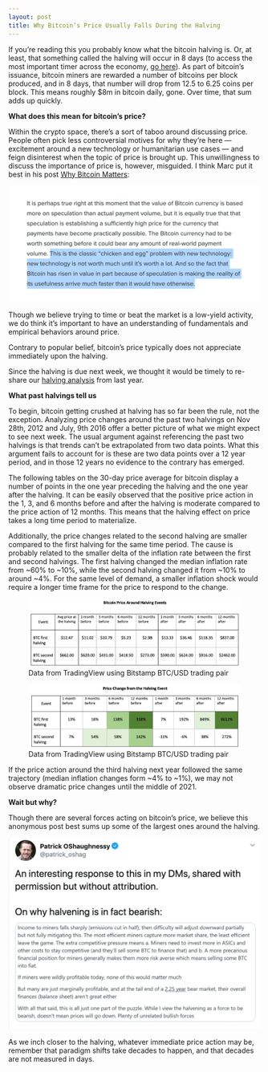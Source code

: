 ```yaml
---
layout: post
title: Why Bitcoin’s Price Usually Falls During the Halving
---
```


If you’re reading this you probably know what the bitcoin halving is. Or, at least, that something called the halving will occur in 8 days (to access the most important timer across the economy, [go here](https://www.bitcoinblockhalf.com/)). As part of bitcoin’s issuance, bitcoin miners are rewarded a number of bitcoins per block produced, and in 8 days, that number will drop from 12.5 to 6.25 coins per block. This means roughly $8m in bitcoin daily, gone. Over time, that sum adds up quickly.

**What does this mean for bitcoin’s price?**

Within the crypto space, there’s a sort of taboo around discussing price. People often pick less controversial motives for why they’re here — excitement around a new technology or humanitarian use cases — and feign disinterest when the topic of price is brought up. This unwillingness to discuss the importance of price is, however, misguided. I think Marc put it best in his post [Why Bitcoin Matters](https://a16z.com/why-bitcoin-matters/):

![Quote from Marc Andreesen](/assets/img/bitcoin-halving-marc-quote.webp)

Though we believe trying to time or beat the market is a low-yield activity, we do think it’s important to have an understanding of fundamentals and empirical behaviors around price.

Contrary to popular belief, bitcoin’s price typically does not appreciate immediately upon the halving.

Since the halving is due next week, we thought it would be timely to re-share our [halving analysis](https://mailchi.mp/tokendaily/07?e=f98b7f960c) from last year.

**What past halvings tell us**

To begin, bitcoin getting crushed at halving has so far been the rule, not the exception. Analyzing price changes around the past two halvings on Nov 28th, 2012 and July, 9th 2016 offer a better picture of what we might expect to see next week. The usual argument against referencing the past two halvings is that trends can’t be extrapolated from two data points. What this argument fails to account for is these are two data points over a 12 year period, and in those 12 years no evidence to the contrary has emerged.

The following tables on the 30-day price average for bitcoin display a number of points in the one year preceding the halving and the one year after the halving. It can be easily observed that the positive price action in the 1, 3, and 6 months before and after the halving is moderate compared to the price action of 12 months. This means that the halving effect on price takes a long time period to materialize.

Additionally, the price changes related to the second halving are smaller compared to the first halving for the same time period. The cause is probably related to the smaller delta of the inflation rate between the first and second halvings. The first halving changed the median inflation rate from ~60% to ~10%, while the second halving changed it from ~10% to around ~4%. For the same level of demand, a smaller inflation shock would require a longer time frame for the price to respond to the change.

<figure>
	<img src="/assets/img/bitcoin-halving-price-dollars.webp" alt="MV = PQ" />
	<figcaption>Data from TradingView using Bitstamp BTC/USD trading pair</figcaption>
</figure>

<figure>
	<img src="/assets/img/bitcoin-halving-price-percent.webp" alt="MV = PQ" />
	<figcaption>Data from TradingView using Bitstamp BTC/USD trading pair</figcaption>
</figure>

If the price action around the third halving next year followed the same trajectory (median inflation changes form ~4% to ~1%), we may not observe dramatic price changes until the middle of 2021.

**Wait but why?**

Though there are several forces acting on bitcoin’s price, we believe this anonymous post best sums up some of the largest ones around the halving.

![Quote on Miners selling Bitcoin](/assets/img/bitcoin-halving-why-quote.webp)

As we inch closer to the halving, whatever immediate price action may be, remember that paradigm shifts take decades to happen, and that decades are not measured in days.
